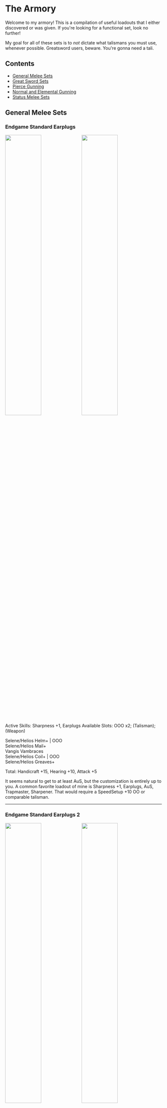 # The Armory

Welcome to my armory! This is a compilation of useful loadouts that I either discovered or was given. If you're looking for a functional set, look no further!

My goal for all of these sets is to *not* dictate what talismans you must use, whenever possible. Greatsword users, beware. You're gonna need a tali.

## Contents

- [General Melee Sets](#general-melee-sets)
- [Great Sword Sets](#great-sword-sets)
- [Pierce Gunning](#pierce-gunning)
- [Normal and Elemental Gunning](#normal-and-elemental-gunning)
- [Status Melee Sets](#status-melee-sets)


## General Melee Sets

### Endgame Standard Earplugs
<p float="left">
<img src="images/endgame-standard-earplugs.png" width="48%">
<img src="images/endgame-standard-earplugs-skills.png" width="48%">
<p float="left">
Active Skills:  Sharpness +1, Earplugs  
Available Slots:  OOO x2; (Talisman); (Weapon)  
  
Selene/Helios Helm+ | OOO  
Selene/Helios Mail+  
Vangis Vambraces  
Selene/Helios Coil+ | OOO  
Selene/Helios Greaves+  

Total:  Handicraft +15, Hearing +10, Attack +5  

It seems natural to get to at least AuS, but the customization is entirely up to you. A common favorite loadout of mine is Sharpness +1, Earplugs, AuS, Trapmaster, Sharpener. That would require a SpeedSetup +10 OO or comparable talisman.

---

### Endgame Standard Earplugs 2
<p float="left">
<img src="images/endgame-standard-earplugs-2.png" width="48%">
<img src="images/endgame-standard-earplugs-2-skills.png" width="48%">
<p float="left">
Active Skills:  Sharpness +1, Earplugs  
Available Slots:  OOO x2; (Talisman); (Weapon)

Selene/Helios Helm+ | OOO  
Selene/Helios Mail+  
Vangis Vambraces  
Selene/Helios Coil  
Vangis Greaves | OOO  

Total:  Handicraft +14, Hearing +10, Attack +6  

Another way to achieve the same loadout as above. The Attack +6 goes really well with a Queen talisman that has C+10 Atk+3 O.

---

### Endgame High Grade Earplugs
<p float="left">
<img src="images/endgame-hge.png" width="48%">
<img src="images/endgame-hge-skills.png" width="48%">
<p float="left">
Active Skills:  (Sharpness +1), High Grade Earplugs  
Available Slots:  OOO x2; (Talisman); (Weapon)

Selene/Helios Helm+ | OOO  
Selene/Helios Mail+  
Vangis Vambraces  
Selene/Helios Coil  
Vangis Greaves | OOO  

Total:  Handicraft +14, Hearing +15, Attack +1  

This is *the* high grade earplugs loadout. Put the handicraft deco in the weapon slot if you can.

If you want a headless one though...

---

### Endgame Scuffed High Grade Earplugs
Active Skills:  Sharpness +1, High Grade Earplugs  
Available Slots:  (Helm); (Talisman); (Weapon)  

None  
Selene/Helios Mail+  
Selene/Helios Vambraces+  
Selene/Helios Coil  
Selene/Helios Greaves(+) 

Total:  Handicraft +15/+16, Hearing +17/+16  

You can swap the HR greaves for the LR greaves if you want.  

Truth is, there's a lot of ways to make less optimal versions of Sharpness+1 and some variety of earplugs. When I first reach HR51, these are the first sets I make by mixing whatever Vangis and Helios I have, and I improvise until I can refine them into Endgame Standard or Endgame HGE.

---

### Endgame Standard No Earplugs
Active Skills:  Sharpness +1, Attack Up (M), Autotracker, Raise Hunger  
Available Slots:  OOO x1; (Talisman); (Weapon)

Vangis Helm  
Vangis Mail  
Vangis Vambraces  
Vangis Coil  
Vangis Greaves | OOO  

Total:  Handicraft +15, Psychic +15, Attack +15  

Yes, this is just full Deviljho. Not many slots to work with. However, if you're willing to lose some Attack, you can get...

---

### Endgame Standard No Earplugs Flexible
Active Skills:  (Sharpness +1), Attack Up S, Detect  
Available Slots:  OOO x2; (Talisman); (Weapon)

Vangis Helm  
Vangis Mail  
Vangis Vambraces  
Selene/Helios Coil+ | OOO  
Vangis Greaves | OOO  

Total:  Handicraft +14, Psychic +12, Attack +12  

In my opinion, losing one level of attack is worth being able to gem in other stuff, like both sharpener and trapmaster just as an example. Also useful is guard, evasion, dung bomb expert, or whatever.  
If you're looking for an evade lancer set, this is it!

---

### Elemental Enjoyers
<p float="left">
<img src="images/elemental-enjoyer.png" width="48%">
<img src="images/elemental-enjoyer-skills.png" width="48%">
<p float="left">
Active Skills:  Sharpness +1, (Element Atk Up), (Attack Up (X))  
Available Slots: (Talisman); (Weapon)

Vangis Helm  
Lagiacrus Mail+ | OOO (Element 4)  
Vangis Vambraces  
Selene/Helios Coil+ | OOO (Handicraft 4)  
Vangis Greaves | OOO (Element 4)  

Total:  Handicraft +15, Element +9, Attack +9  

I'd rather use a standard sharpness mix, but that's me. With a 2 slot weapon and attack god talisman (Attack +7 OO), you can get AuL. Don't forget to finish off the Element +9 and Attack +9 by adding the corresponding decos either in your weapon or your talisman.

---

### Steel Guard Lancing
<p float="left">
<img src="images/steel-guard-lancing.png" width="48%">
<img src="images/steel-guard-lancing-skills.png" width="48%">
<p float="left">
Active Skills:  Sharpness +1, Guard +1, Speed Sharpen

1-Slot Weapon | O (Handicraft 1)  
Vangis Helm  
Vangis Mail  
Steel Vambraces+ | O (Sharpener 2)  
Steel Coil+ | O (Guard 1)  
Vangis Greaves | OOO (Handicraft 4)  
Talisman: Any O or better (Handicraft 1)

Total:  Handicraft +15, Guard +10, Sharpener +10, Attack +7

This is what I have for Guard Lancing that doesn't require a Guard skill in the talisman. You need one more Handicraft point in the tali. Funny enough, C+10 Atk+3 O fits extremely well into this set once more to tack on another C skill as well as AuS, but that is not at all mandatory. 

---

### Alloy+ is Bae
Active Skills:  Critical Eye +2, Trapmaster, Sharpener  
Available Slots:  OO x4; (Talisman); (Weapon)

Alloy Helm+ | OO  
Alloy Mail+ | OO  
Alloy Vambraces+ | OO  
Alloy Coil+ | OO  
Alloy Greaves+  

Total:  Expert +15, Sharpener +10, SpeedSetup +10  

Useful for weapons that don't benefit much from Sharpness +1, such as Flame Tempest and Reaver "Calamity".  
Since Alloy+ already has the best C skills in the game, I just shove Attack 3 gems into everything, but obviously it's up to you.  
Notably, this is available as soon as you unlock HR31! It's a very good progression set.

---

## Great Sword Sets

Okay, these require Crit Draw talismans. I warned you!

### Endgame GS Standard
<p float="left">
<img src="images/endgame-gs-standard.png" width="48%">
<img src="images/endgame-gs-standard-skills.png" width="48%">
<p float="left">
Active Skills:  Sharpness +1, Focus, Critical Draw, Earplugs

Weapon:  Anguish (P) | O (Handicraft 1)  
Baggi Helm+ | OOO (FastCharge 4)  
Selene/Helios Mail+  
Diablos Vambraces+ | OOO (FastCharge 4)  
Vangis Coil  
Selene Greaves+  
Talisman:  Crit Draw +7 O or better

Total:  Handicraft +15, Crit Draw +10, FastCharge +10, Hearing +10

If your Critical Draw talisman is only 7, you could use the very expensive and inferior Alatreon Revolution. If you don't have THAT, then you can use low rank Selene Greaves and not run earplugs.

If you have Crit Draw +6 OO, you can do the following for higher defense...

---

### Endgame GS Standard Redux
Active Skills:  Sharpness +1, Earplugs, Critical Draw, Focus

Anguish (P) | O (Crit Draw 1)  
Selene/Helios Helm+ | OOO (FastCharge 4)  
Selene/Helios Mail+  
Hinata/Yamato Kote+ | OOO (FastCharge 4)  
Selene/Helios Coil  
Vangis Greaves | OOO (Handicraft 4)  
Talisman:  Crit Draw +6 OO (Crit Draw 3)  

Total:  Handicraft +15, Crit Draw +10, FastCharge +10, Hearing +10

Style! Note that this costs a Stout Horn for your decoration.

---

### Endgame GS Standard no earplugs
<p float="left">
<img src="images/endgame-gs-no-earplugs.png" width="48%">
<img src="images/endgame-gs-no-earplugs-skills.png" width="48%">
<p float="left">
Active Skills:  Sharpness+1, Critical Draw, Focus, C+10

Anguish (P) | O (Handicraft 1)  
Baggi Helm+ | OOO (FastCharge 4)  
Selene/Helios Mail+  
Diablos Vambraces+ | OOO (FastCharge 4)  
Selene/Helios Coil+ | OOO (Handicraft 4)  
Vangis Greaves | OOO (Crit Draw 3, Handicraft 1)  
Talisman: Crit Draw +5/+6, C+10

Total: Handicraft +15, Crit Draw +10, FastCharge +10, C+10

For when earplugs don't help. I've seen Item Use Up and Capture Guru as the most useful C skills on the talisman.

If your talisman is Crit Draw 6, then you don't have to blow a stout horn for the decoration. Just use two Crit Draw 1 decorations instead.

---

### Punishing Meme
Active Skills:  Sharpness +1, Critical Draw, Punishing Draw, Earplugs

Anguish (P) | O (Hearing 1)  
Damascus Helm | OOO (PunishDraw 4)  
Selene Mail+  
Diablos Vambraces+ | OOO (PunishDraw 4)  
Vangis Coil  
Selene Greaves  
Talisman: Crit Draw +7 O or better

Total:  Handicraft +15, Crit Draw +10, PunishDraw +10, Hearing +10

If you're into that sort of thing.

---

## Pierce Gunning

### Deviating Uragaan Smasher
<p float="left">
<img src="images/dev-ura-smasher.png" width="48%">
<img src="images/dev-ura-smasher-skills.png" width="48%">
<p float="left">

Active Skills:  Pierce Boost, Pierce S Lvl 1 Up, Critical Eye +X  
Available Slots:  O x1, OO x2, OOO x2; (Talisman)

Thundacrus Rex - Barrozooka O - Thundacrus OO  
Diablos Cap+  
Diablos Vest+  
Diablos Guards+ | OOO  
Alloy Coat+ | OO  
Gobul Leggings+ | OOO

Total: PierceS Up +10, Pierce S+ +10, Expert +4  

This gun loads 10 pierce1 rounds and fires at 0.6 range with high L deviation. The build above is prepared to gem in Critical Eye, the superior damage option for pierce shots. Otherwise, you can slot it however you like and use whatever talisman you want. If you want evasion, use Barioth Coat+ (OOO), Barioth Leggings, and an evasion talisman. Or if you're playing with Adrenaline, go with the Barroth+ like I did in the screenshot until we can get Black Leather Pants.

If you don't have/can't get a Stout Horn for the chest piece, the low rank Diablos Vest is only one point worse than the high rank one.

I've named this gun the Uragaan smasher because it obliterates the poor guy. In the Advanced quest Heroes Wanted, 60 Adrenaline Pierce S Lv1 shots and probably some bombs will put one of them low enough to capture!

---

### Straight Shooters
Active Skills:  Pierce S Boost, Pierce S All Up, Critical Eye 2  

Thundacrus Rex - Devil's Grin O (Expert 1) - Thundacrus Rex OO (PierceS+ 3)  
Diablos Cap+  
Diablos Vest+  
Diablos Guards+ | OOO (Expert 5)  
Alloy Coat+ | OO (Pierce S+ 3)  
Gobul Leggings+ | OOO (Expert 5)  

Total: PierceS Up +10, Pierce S+ +16, Expert +15

This gun loads 8 Pierce S Lv2 rounds and fires at 0.8 range with no deviation. Use whatever talisman you want. Like above, if you want evasion, swap the bottom pieces and/or use an appropriate talisman.

Also like above, substitue low rank chest if you need to.

This gun wants to fire straight through the longest part of the body. Fire straight into Deviljho or Agnaktor's face and thru the body, for example.

---

### World Eater Gun
The same as above, but change the gun parts to  
Chaos Wing - Devil's Grin O - Blizzard Cannon

Note that this gun has a folding frame so it is very immobile. It is used in World Eater speedruns, but can also be used freestyle in that fight. Its range is 0.96 so you can fire a little more comfortably vs the big guy, but whether or not it's better than just firing regular old 0.8 range bullets with a medium bowgun probably depends on the player.

For all of the above pierce gunning sets, the waist and leggings are up to you! For evasion, use Barioth+ Coat and Barioth- Leggings. For adrenaline, use Barroth+ Coat and Barroth+ Leggings, or when Black Leather Pants is in the game, use that.

---

## Normal and Elemental Gunning

### Normal Meme
Active Skills:  Normal S Boost, Normal S All Up  
Available Slots:  O x3, OOO x2; (Legs); (Talisman)

Chaos Wing - Jhen Cannon O - Aquamatic "Needler" - O  or Vulcannon  
Agnaktor Cap+  
Agnaktor Vest+ | O  
Agnaktor Guards+ | OOO  
Agnaktor Coat+ | OOO  
None  

Total: Normal S Up +10, Normal S+ +10

Look, no pants!

Sorry, Normal shot is sort of a meme. It's kind of good vs Qurupeco.

---

### Elemental Rapid Fire Bonus Shot
Active Skills:  Element Atk Up, Bonus Shot
Available Slots:  O x2, OO x2; (Head); (Talisman)

Rathling Gun+ - Rathling Gun+ O - Rathling Gun+ OO  
None  
Lagiacrus Vest+ | OOO (Element 4)  
Escadora Arma | O (Rapid Fire 1)  
Lagiacrus Coat+ | OO  
Lagiacrus Leggings+ | O  

Total: Rapid Fire +10, Elemental +10

For the head piece, you could wear Barrage Earring (meh), or any earring of your choice, or Barroth Helm+/Cap+ and a potential talisman. Or whatever you want!

---

### Ghost Rider Rapid Fire Bonus Shot
Active Skills:  Element Atk Up, Bonus Shot, Evasion Up  
Available Slots:  O x1, OO x1; (Talisman)

Chaos Wing - Rathling Gun+ O - Rathling Gun+ OO  
Skull Mask  
Lagiacrus Vest+ | OOO (Element 4)  
Escadora Arma | O (Evade Dist 1)  
Escadora Force | OO (Evade Dist 1, Evade Dist 1)  
Escadora Scala | O (Evade Dist 1)  

Total: Elemental +10, Evade Dist +15, Rapid Fire +10

We get more raw on the gun, and Evasion Up is there to make up for the lack of mobility with the HBG. It's actually pretty fun.

The listed guns are for rapid firing fire shots. I find the other elemental shots bad/useless, but you can just switch the barrel and stock to find ones that load the ammo type you want.

---

### Deep Fried Alatreon
Active Skills:  Load Up, Recoil Down 3, Clust S All Up

Rathling Gun+ - Rathling Gun+ O (Clust S+ 1) - Agnablaster OO (Recoil 1, Recoil 1)  
Barrage Earring  
Amagi/Mutsu Muneate+ | O (Recoil 1)  
Uragaan Guards+ | OOO (Recoil 4)  
Uragaan Coat+ | O (Recoil 1)  
Amagi/Mutsu Hakama+  
Talisman: Clust S +6 or better  

Total: Loading +15, Clust S+ +15, Recoil +20

Alatreon abuse gun, loading 5 Clust S Lv2 and firing with no recoil. If you have Clust god (Clust S+ +7 OO), you can gem in bombardier too.

Honestly, there's probably a cheaper way to make this without requiring a Clust S +6 talisman. The key takeaway is, this is the gun you *must* use, and the armor skills you are aiming for are Clust S All Up and Recoil Down 3. If you do not have Barrage Earring, that is fine; just load 4 Clust S Lv 2 shot instead of 5.

Look at the Uragaan+ and Jhen+ pieces, check your talismans, and try it out.

---

### Status Gunning
Use Thundacrus Rex - Light Bowgun/Jhen Cannon (O) - Chaos Wing. Get Recoil Down +2, Trapmaster, and Bombardier. The rest is irrelevant. You don't need Load Up.  You don't need Status Atk Up.

Full Uragaan+ meets these requirements.

Active Skills:  Defense Up (S), Recoil Down +2, Bombardier, Slow Eater
Available Slots:  O x3(/4), OOO x2; (Talisman)

---

## Status Melee Sets

Note: These are very, very flexible. Mine are just some simple examples.

In my opinion, if you run paralyze, then trapmaster is mandatory.  
If you run sleep, bombardier is mandatory.

### Blast Earring, anyone?
Active Skills:  Status Atk Up, Trapmaster, Razor Sharp  
Available Slots:  (Head); (Weapon); (Talisman)

None  
Alloy Mail+ | OO (SpeedSetup 2, Sharpness 1)  
Alloy Vambraces+ | OO (SpeedSetup 2, SpeedSetup 2)  
Bnahabra Coil+ | O (Status 1)  
Bnahabra Greaves+ | O (Status 1)  

Total: Sharpness +10, Status +10, SpeedSetup +10

Plenty of room to add other skills of your choice.

---

### Blast Earring, anyone? Lance Remix
Active Skills:  Status Atk Up, Razor Sharp, Guard +1  
Available Slots:  O x3; (Head); (Weapon); (Talisman)

None  
Agnaktor Mail+ | O  
Steel Vambraces+ | O  
Bnahabra Coil+ | O  
Bnahabra Boots  

Total: Sharpness +9, Status +10, Guard +10

For people who like guard lancing. Note the Bnah boots are low rank!

---

### Who Needs Blast Earring?
<p float="left">
<img src="images/who-needs-blast-earring.png" width="48%">
<img src="images/who-needs-blast-earring-skills.png" width="48%">
<p float="left">
Active Skills:  Status Atk Up, Razor Sharp, Bombardier  
Available Slots:  OO x1, OOO x1; (Talisman)

Morpheus Knife | OO  
Uragaan Helm+ | O (Bombardier 2)  
Uragaan Mail+ | O (Sharpness 1)  
Uragaan Vambraces+ | OOO  
Bnahabra Coil+ | O (Status 1)  
Bnahabra Greaves+ | O (Status 1)  

Total:  Bombardier +8, Status +10, Sharpness +10

There are still five slots left in the armor, and I haven't even included a talisman here. Put in the bomb boost gem to make sure you reach Bombardier.

If you have Bomb Boost +5 SpeedSetup +10 tali, you can even leave off the Uragaan Helm+.

---

### Low Rank Lagi
<p float="left">
<img src="images/low-rank-lagi-gunner.png" width="48%">
<img src="images/low-rank-lagi-gunner-skills.png" width="48%">
<p float="left">
Active Skills:  Normal S Boost, Element Atk Up, Olympic Swimmer, Status Atk Down  
Available Slots:  O x1, OO x4; (Weapon); (Talisman)

Lagiacrus Cap | OO  
Lagiacrus Vest | O  
Lagiacrus Guards | OO  
Lagiacrus Coat | OO  
Lagiacrus Leggings | OO  

Low Rank elemental gunning goodness. Lagiacrus is so flexible.

---

